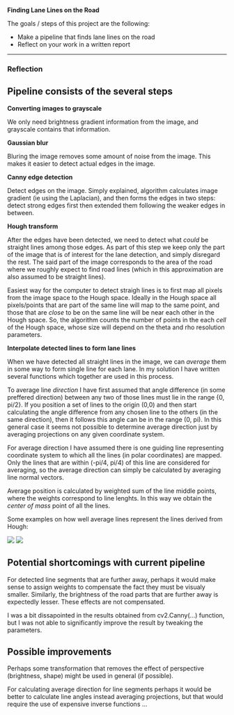 **Finding Lane Lines on the Road**

The goals / steps of this project are the following:
* Make a pipeline that finds lane lines on the road
* Reflect on your work in a written report


[//]: # (Image References)

[solidWhiteCurve]: ./test_line_output/solidWhiteCurve.jpg
[solidWhiteRight]: ./test_line_output/solidWhiteRight.jpg

---

### Reflection

## Pipeline consists of the several steps

**Converting images to grayscale**

We only need brightness gradient information from the image, and grayscale contains that information.

**Gaussian blur**

Bluring the image removes some amount of noise from the image. This makes it easier to detect actual edges in the image.

**Canny edge detection**

Detect edges on the image. Simply explained, algorithm calculates image gradient (ie using the Laplacian), and then forms the edges in two steps: detect strong edges first then extended them following the weaker edges in between.

**Hough transform**

After the edges have been detected, we need to detect what *could* be straight lines among those edges. As part of this step we keep only the part of the image that is of interest for the lane detection, and simply disregard the rest. The said part of the image corresponds to the area of the road where we roughly expect to find road lines (which in this approximation are also assumed to be straight lines).

Easiest way for the computer to detect straigh lines is to first map all pixels from the image space to the Hough space. Ideally in the Hough space all pixels/points that are part of the same line will map to the same point, and those that are *close* to be on the same line will be near each other in the Hough space. So, the algorithm counts the number of points in the each *cell* of the Hough space, whose size will depend on the theta and rho resolution parameters.

**Interpolate detected lines to form lane lines**

When we have detected all straight lines in the image, we can *average* them in some way to form single line for each lane. In my solution I have written several functions which together are used in this process.

To average line *direction* I have first assumed that angle difference (in some preffered direction) between any two of those lines must lie in the range {0, pi/2}. If you position a set of lines to the origin (0,0) and then start calculating the angle difference from any chosen line to the others (in the same direction), then it follows this angle can be in the range (0, pi). In this general case it seems not possible to determine average direction just by averaging projections on any given coordinate system.

For average direction I have assumed there is one guiding line representing coordinate system to which all the lines (in polar coordinates) are mapped. Only the lines that are within (-pi/4, pi/4) of this line are considered for averaging, so the average direction can simply be calculated by averaging line normal vectors.

Average position is calculated by weighted sum of the line middle points, where the weights correspond to line lenghts. In this way we obtain the *center of mass* point of all the lines.

Some examples on how well average lines represent the lines derived from Hough:

![][solidWhiteCurve]
![][solidWhiteRight]

## Potential shortcomings with current pipeline

For detected line segments that are further away, perhaps it would make sense to assign weights to compensate the fact they must be visualy smaller. Similarly, the brightness of the road parts that are further away is expectedly lesser. These effects are not compensated.

I was a bit dissapointed in the results obtained from cv2.Canny(...) function, but I was not able to significantly improve the result by tweaking the parameters.

## Possible improvements

Perhaps some transformation that removes the effect of perspective (brightness, shape) might be used in general (if possible).

For calculating average direction for line segments perhaps it would be better to calculate line angles instead averaging projections, but that would require the use of expensive inverse functions ...

